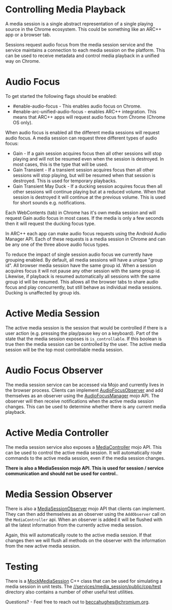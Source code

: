 # Controlling Media Playback

A media session is a single abstract representation of a single playing source
in the Chrome ecosystem. This could be something like an ARC++ app or a browser
tab.

Sessions request audio focus from the media session service and the service
maintains a connection to each media session on the platform. This can be used
to receive metadata and control media playback in a unified way on Chrome.

# Audio Focus

To get started the following flags should be enabled:

* #enable-audio-focus - This enables audio focus on Chrome.
* #enable-arc-unified-audio-focus - enables ARC++ integration. This means that
  ARC++ apps will request audio focus from Chrome (Chrome OS only).

When audio focus is enabled all the different media sessions will request audio
focus. A media session can request three different types of audio focus:

* Gain - If a gain session acquires focus then all other sessions will stop
  playing and will not be resumed even when the session is destroyed. In most
  cases, this is the type that will be used.
* Gain Transient - If a transient session acquires focus then all other sessions
  will stop playing, but will be resumed when that session is destroyed. This is
  used for temporary playbacks.
* Gain Transient May Duck - If a ducking session acquires focus then all other
  sessions will continue playing but at a reduced volume. When that session is
  destroyed it will continue at the previous volume. This is used for short
  sounds e.g. notifications.

Each WebContents (tab) in Chrome has it's own media session and will request
Gain audio focus in most cases. If the media is only a few seconds then it will
request the ducking focus type.

In ARC++ each app can make audio focus requests using the Android Audio Manager
API. Each of these requests is a media session in Chrome and can be any one of
the three above audio focus types.

To reduce the impact of single session audio focus we currently have grouping
enabled. By default, all media sessions will have a unique "group id". All
browser media session have the same group id. When a session acquires focus it
will not pause any other session with the same group id. Likewise, if playback
is resumed automatically all sessions with the same group id will be resumed.
This allows all the browser tabs to share audio focus and play concurrently, but
still behave as individual media sessions. Ducking is unaffected by group ids.

# Active Media Session

The active media session is the session that would be controlled if there is a
user action (e.g. pressing the play/pause key on a keyboard). Part of the state
that the media session exposes is `is_controllable`. If this boolean is true
then the media session can be controlled by the user. The active media session
will be the top most controllable media session.

# Audio Focus Observer

The media session service can be accessed via Mojo and currently lives in the
browser process. Clients can implement [AudioFocusObserver](https://cs.chromium.org/chromium/src/services/media_session/public/mojom/media_session.mojom)
and add themselves as an observer using the [AudioFocusManager](https://cs.chromium.org/chromium/src/services/media_session/public/mojom/media_session.mojom)
mojo API. The observer will then receive notifications when the active media
session changes. This can be used to determine whether there is any current
media playback.

# Active Media Controller

The media session service also exposes a [MediaController](https://cs.chromium.org/chromium/src/services/media_session/public/mojom/media_controller.mojom)
mojo API. This can be used to control the active media session. It will
automatically route commands to the active media session, even if the media
session changes.

**There is also a MediaSession mojo API. This is used for session / service
communication and should not be used for control.**.

# Media Session Observer

There is also a [MediaSessionObserver](https://cs.chromium.org/chromium/src/services/media_session/public/mojom/media_session.mojom)
mojo API that clients can implement. They can then add themselves as an observer
using the `AddObserver` call on the `MediaController` api. When an observer is
added it will be flushed with all the latest information from the currently
active media session.

Again, this will automatically route to the active media session. If that
changes then we will flush all methods on the observer with the information from
the new active media session.

# Testing

There is a [MockMediaSession](https://cs.chromium.org/chromium/src/services/media_session/public/cpp/test/mock_media_session.h)
C++ class that can be used for simulating a media session in unit tests. The
[//services/media_session/public/cpp/test](https://cs.chromium.org/chromium/src/services/media_session/public/cpp/test/)
directory also contains a number of other useful test utilities.

Questions? - Feel free to reach out to beccahughes@chromium.org.

